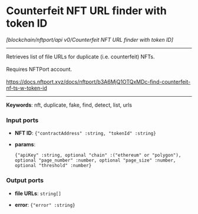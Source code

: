 # Counterfeit NFT URL finder with token ID

_[blockchain/nftport/api v0/Counterfeit NFT URL finder with token ID]_

---

Retrieves list of file URLs for duplicate (i.e. counterfeit) NFTs.<br>
<br>
Requires NFTPort account.<br>
<br>
https://docs.nftport.xyz/docs/nftport/b3A6MjQ1OTQxMDc-find-counterfeit-nf-ts-w-token-id<br>

---

__Keywords__: nft, duplicate, fake, find, detect, list, urls

### Input ports

* __NFT ID__: ` {"contractAddress" :string, "tokenId" :string} `


* __params__: 
    ```
    {"apiKey" :string, optional "chain" :("ethereum" or "polygon"), optional "page_number" :number, optional "page_size" :number, optional "threshold" :number}
    ```

### Output ports

* __file URLs__: ` string[] `


* __error__: ` {"error" :string} `

